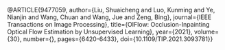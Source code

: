@ARTICLE{9477059,
  author={Liu, Shuaicheng and Luo, Kunming and Ye, Nianjin and Wang, Chuan and Wang, Jue and Zeng, Bing},
  journal={IEEE Transactions on Image Processing}, 
  title={OIFlow: Occlusion-Inpainting Optical Flow Estimation by Unsupervised Learning}, 
  year={2021},
  volume={30},
  number={},
  pages={6420-6433},
  doi={10.1109/TIP.2021.3093781}}